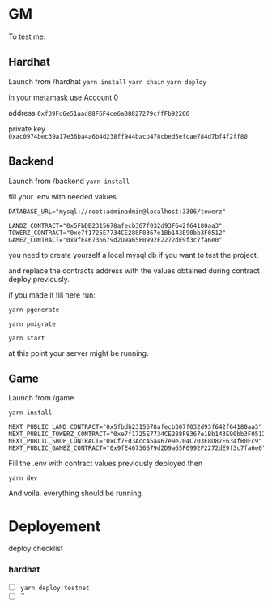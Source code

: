 # GM

To test me:

## Hardhat

Launch from /hardhat
`yarn install`
`yarn chain`
`yarn deploy`

in your metamask use Account 0

address `0xf39Fd6e51aad88F6F4ce6aB8827279cffFb92266`

private key `0xac0974bec39a17e36ba4a6b4d238ff944bacb478cbed5efcae784d7bf4f2ff80`


## Backend

Launch from /backend
`yarn install`

fill your .env with needed values.
```
DATABASE_URL="mysql://root:adminadmin@localhost:3306/towerz"

LANDZ_CONTRACT="0x5FbDB2315678afecb367f032d93F642f64180aa3"
TOWERZ_CONTRACT="0xe7f1725E7734CE288F8367e1Bb143E90bb3F0512"
GAMEZ_CONTRACT="0x9fE46736679d2D9a65F0992F2272dE9f3c7fa6e0"
```
you need to create yourself a local mysql db if you want to test the project.

and replace the contracts address with the values obtained during contract deploy previously.

if you made it till here run:

`yarn pgenerate`

`yarn pmigrate`

`yarn start`

at this point your server might be running.


## Game

Launch from /game

`yarn install`
```
NEXT_PUBLIC_LAND_CONTRACT="0x5fbdb2315678afecb367f032d93f642f64180aa3"
NEXT_PUBLIC_TOWERZ_CONTRACT="0xe7f1725E7734CE288F8367e1Bb143E90bb3F0512"
NEXT_PUBLIC_SHOP_CONTRACT="0xCf7Ed3AccA5a467e9e704C703E8D87F634fB0Fc9"
NEXT_PUBLIC_GAMEZ_CONTRACT="0x9fE46736679d2D9a65F0992F2272dE9f3c7fa6e0"
```

Fill the .env with contract values previously deployed then

`yarn dev`


And voila. everything should be running.


# Deployement

deploy checklist

### hardhat 

- [ ]  `yarn deploy:testnet`
- [ ] ``
